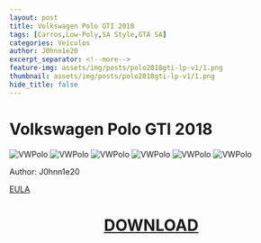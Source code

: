 ```yaml
---
layout: post
title: Volkswagen Polo GTI 2018
tags: [Carros,Low-Poly,SA Style,GTA SA]
categories: Veículos
author: J0hnn1e20
excerpt_separator: <!--more-->
feature-img: assets/img/posts/polo2018gti-lp-v1/1.png
thumbnail: assets/img/posts/polo2018gti-lp-v1/1.png
hide_title: false
---
```


# Volkswagen Polo GTI 2018

![VWPolo](/page/assets/img/posts/polo2018gti-lp-v1/1.png)
![VWPolo](/page/assets/img/posts/polo2018gti-lp-v1/2.png)
![VWPolo](/page/assets/img/posts/polo2018gti-lp-v1/3.png)
![VWPolo](/page/assets/img/posts/polo2018gti-lp-v1/4.png)
![VWPolo](/page/assets/img/posts/polo2018gti-lp-v1/5.png)
![VWPolo](/page/assets/img/posts/polo2018gti-lp-v1/6.png)

Author: J0hnn1e20

[EULA](https://j0hnn1e20.github.io/page/EULA.html)

<h1 style="text-align: center; color: white;">
    <a href="/page/assets/files/PoloGTI2018-Civil.zip" download>DOWNLOAD</a>
<h1>